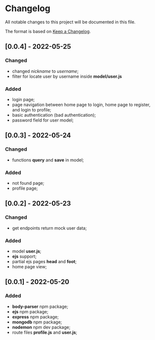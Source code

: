 # Changelog
All notable changes to this project will be documented in this file.

The format is based on [Keep a Changelog](https://keepachangelog.com/en/1.0.0/).

## [0.0.4] - 2022-05-25
### Changed
- changed _nickname_ to _username_;
- filter for locate user by username inside __model/user.js__
### Added
- login page;
- page navigation between home page to login, home page to register, and login to profile;
- basic authentication (bad authentication);
- password field for user model;

## [0.0.3] - 2022-05-24
### Changed
- functions __query__ and __save__ in model;
### Added
- not found page;
- profile page;

## [0.0.2] - 2022-05-23
### Changed
- get endpoints return mock user data;
### Added
- model __user.js__;
- __ejs__ support;
- partial ejs pages __head__ and __foot__;
- home page view;

## [0.0.1] - 2022-05-20
### Added
- __body-parser__ npm package;
- __ejs__ npm package;
- __express__ npm package;
- __mongodb__ npm package;
- __nodemon__ npm dev package;
- route files __profile.js__ and __user.js__;